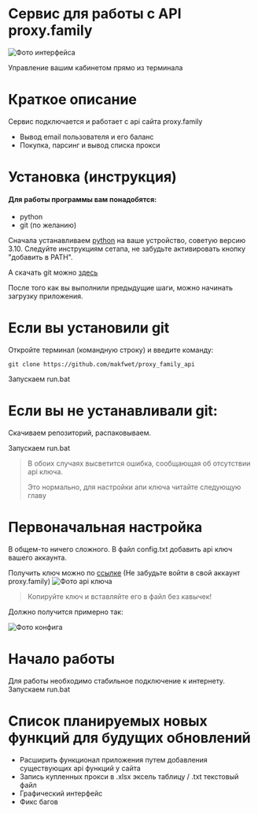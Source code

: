# Сервис для работы с API proxy.family

![Фото интерфейса](https://private-user-images.githubusercontent.com/199893874/467579252-e51b7234-6834-464a-ae29-c530e7ca701a.jpg?jwt=eyJhbGciOiJIUzI1NiIsInR5cCI6IkpXVCJ9.eyJpc3MiOiJnaXRodWIuY29tIiwiYXVkIjoicmF3LmdpdGh1YnVzZXJjb250ZW50LmNvbSIsImtleSI6ImtleTUiLCJleHAiOjE3NTI4MjExNjYsIm5iZiI6MTc1MjgyMDg2NiwicGF0aCI6Ii8xOTk4OTM4NzQvNDY3NTc5MjUyLWU1MWI3MjM0LTY4MzQtNDY0YS1hZTI5LWM1MzBlN2NhNzAxYS5qcGc_WC1BbXotQWxnb3JpdGhtPUFXUzQtSE1BQy1TSEEyNTYmWC1BbXotQ3JlZGVudGlhbD1BS0lBVkNPRFlMU0E1M1BRSzRaQSUyRjIwMjUwNzE4JTJGdXMtZWFzdC0xJTJGczMlMkZhd3M0X3JlcXVlc3QmWC1BbXotRGF0ZT0yMDI1MDcxOFQwNjQxMDZaJlgtQW16LUV4cGlyZXM9MzAwJlgtQW16LVNpZ25hdHVyZT04OGNkNjliZGQ4ZTNkMDY4YmM3NDI5MGYxNzdiZTQwYzliOTFiYjM2YTNhY2E1ZmJjNzFmMTJmNjZmZTNlMmYzJlgtQW16LVNpZ25lZEhlYWRlcnM9aG9zdCJ9.xJeii3qG0lOztPcNY2YmCC5uIuKcQ03l77ug8bNUSHY)

Управление вашим кабинетом прямо из терминала

# Краткое описание

Сервис подключается и работает с api сайта proxy.family

- Вывод email пользователя и его баланс
- Покупка, парсинг и вывод списка прокси

# Установка (инструкция)

#### Для работы программы вам понадобятся:

- python
- git (по желанию)

Сначала устанавливаем [python](https://www.python.org/downloads/) на ваше устройство, советую версию 3.10. Следуйте инструкциям сетапа, не забудьте активировать кнопку "добавить в PATH".

А скачать git можно [здесь](https://git-scm.com/downloads)

После того как вы выполнили предыдущие шаги, можно начинать загрузку приложения.

# Если вы установили git

Откройте терминал (командную строку) и введите команду:

``
git clone https://github.com/makfwet/proxy_family_api
``

Запускаем run.bat

# Если вы не устанавливали git:

Скачиваем репозиторий, распаковываем.

Запускаем run.bat

>В обоих случаях высветится ошибка, сообщающая об отсутствии api ключа.
> 
>Это нормально, для настройки апи ключа читайте следующую главу

# Первоначальная настройка

В общем-то ничего сложного. В файл config.txt добавить api ключ вашего аккаунта.

Получить ключ можно по [ссылке](https://www.proxy.family/profile/api) (Не забудьте войти в свой аккаунт proxy.family)
![Фото api ключа](https://private-user-images.githubusercontent.com/199893874/467584500-44cbcd63-9cd3-4425-9c28-51b0534c7f60.png?jwt=eyJhbGciOiJIUzI1NiIsInR5cCI6IkpXVCJ9.eyJpc3MiOiJnaXRodWIuY29tIiwiYXVkIjoicmF3LmdpdGh1YnVzZXJjb250ZW50LmNvbSIsImtleSI6ImtleTUiLCJleHAiOjE3NTI4MjExNDMsIm5iZiI6MTc1MjgyMDg0MywicGF0aCI6Ii8xOTk4OTM4NzQvNDY3NTg0NTAwLTQ0Y2JjZDYzLTljZDMtNDQyNS05YzI4LTUxYjA1MzRjN2Y2MC5wbmc_WC1BbXotQWxnb3JpdGhtPUFXUzQtSE1BQy1TSEEyNTYmWC1BbXotQ3JlZGVudGlhbD1BS0lBVkNPRFlMU0E1M1BRSzRaQSUyRjIwMjUwNzE4JTJGdXMtZWFzdC0xJTJGczMlMkZhd3M0X3JlcXVlc3QmWC1BbXotRGF0ZT0yMDI1MDcxOFQwNjQwNDNaJlgtQW16LUV4cGlyZXM9MzAwJlgtQW16LVNpZ25hdHVyZT0xNDFjMjI1MjEyNjBjZjMxOGZmNjczZTdjYzgxZjRhNDI5NDYyMzA0ZGQ3OTU1Njc0NmYzZTE3MTllN2VjM2E2JlgtQW16LVNpZ25lZEhlYWRlcnM9aG9zdCJ9.LqMqRL4GjUZzJSo-i3aeFHsnRs8_GOI2qs3dRNghbSU)

>Копируйте ключ и вставляйте его в файл без кавычек!

Должно получится примерно так:

![Фото конфига](https://private-user-images.githubusercontent.com/199893874/467832912-80e3e128-0920-47e8-b93d-b0598afa59b4.jpg?jwt=eyJhbGciOiJIUzI1NiIsInR5cCI6IkpXVCJ9.eyJpc3MiOiJnaXRodWIuY29tIiwiYXVkIjoicmF3LmdpdGh1YnVzZXJjb250ZW50LmNvbSIsImtleSI6ImtleTUiLCJleHAiOjE3NTI4MjEwOTgsIm5iZiI6MTc1MjgyMDc5OCwicGF0aCI6Ii8xOTk4OTM4NzQvNDY3ODMyOTEyLTgwZTNlMTI4LTA5MjAtNDdlOC1iOTNkLWIwNTk4YWZhNTliNC5qcGc_WC1BbXotQWxnb3JpdGhtPUFXUzQtSE1BQy1TSEEyNTYmWC1BbXotQ3JlZGVudGlhbD1BS0lBVkNPRFlMU0E1M1BRSzRaQSUyRjIwMjUwNzE4JTJGdXMtZWFzdC0xJTJGczMlMkZhd3M0X3JlcXVlc3QmWC1BbXotRGF0ZT0yMDI1MDcxOFQwNjM5NThaJlgtQW16LUV4cGlyZXM9MzAwJlgtQW16LVNpZ25hdHVyZT05OGFhMzZlNmMwYWJhN2I4M2UxZTExMDY4ZmI4ZGJkN2E4YjJhZjUxOWZiMmFhNjRiZGI3NDVmOGE3ODRkN2M4JlgtQW16LVNpZ25lZEhlYWRlcnM9aG9zdCJ9.qYJf6F2OxaF0Js2iWtFXaJQA-lSh6eZIMLsGP_3_QhU)

 

# Начало работы

Для работы необходимо стабильное подключение к интернету. Запускаем run.bat

# Список планируемых новых функций для будущих обновлений

- Расширить функционал приложения путем добавления существующих api функций у сайта
- Запись купленных прокси в .xlsx эксель таблицу / .txt текстовый файл 
- Графический интерфейс
- Фикс багов
